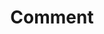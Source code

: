 ---
path: "/comment"
title: "Comment"
contents:
  - content: "My first content"
  - content: "Another content"
---